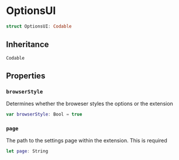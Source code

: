 # OptionsUI

``` swift
struct OptionsUI: Codable 
```

## Inheritance

`Codable`

## Properties

### `browserStyle`

Determines whether the broweser styles the options
or the extension

``` swift
var browserStyle: Bool = true
```

### `page`

The path to the settings page within the extension.
This is required

``` swift
let page: String
```
